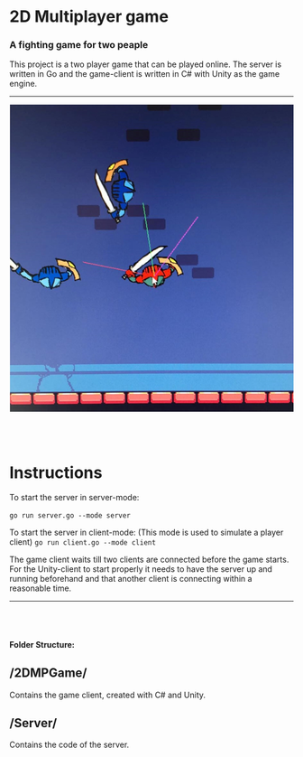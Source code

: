 # 2D Multiplayer game
### A fighting game for two peaple

This project is a two player game that can be played online. 
The server is written in Go and the game-client is written in C# with Unity as the game engine. 

-----------------------------------
![Screenshot](Misc/Screenshot.jpg "Screenshot")

<br><br>
# Instructions
To start the server in server-mode:

```go run server.go --mode server```

To start the server in client-mode: 
(This mode is used to simulate a player client)
```go run client.go --mode client```

The game client waits till two clients are connected before the game starts. For the Unity-client to start properly it needs to have the server up and running beforehand and that another client is connecting within a reasonable time.

-----------------------------------
<br><br>
#### Folder Structure: 

## /2DMPGame/
Contains the game client, created with C# and Unity.

## /Server/
Contains the code of the server.

